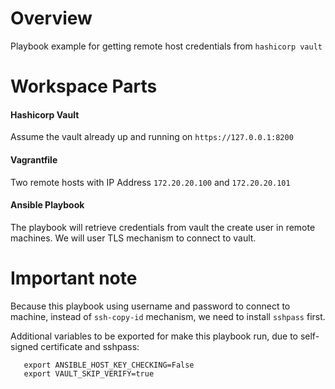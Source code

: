 # Overview
Playbook example for getting remote host credentials from `hashicorp vault`

# Workspace Parts

#### Hashicorp Vault
Assume the vault already up and running on `https://127.0.0.1:8200`

#### Vagrantfile
Two remote hosts with IP Address `172.20.20.100` and `172.20.20.101`

#### Ansible Playbook
The playbook will retrieve credentials from vault the create user in remote machines.
We will user TLS mechanism to connect to vault.

# Important note
Because this playbook using username and password to connect to machine, instead of 
`ssh-copy-id` mechanism, we need to install `sshpass` first.

Additional variables to be exported for make this playbook run, due to self-signed certificate and sshpass:

       export ANSIBLE_HOST_KEY_CHECKING=False
       export VAULT_SKIP_VERIFY=true


